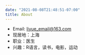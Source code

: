 ```yaml
---
date: "2021-08-08T21:48:51-07:00"
title: About
---
```


- Email: liyue_email@163.com
- 现居地：上海
- 职业：医生
- 兴趣：R语言，读书，电影，运动
